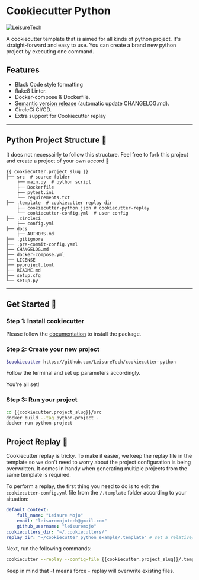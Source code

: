# Cookiecutter Python 

[![LeisureTech](https://circleci.com/gh/LeisureTech/cookiecutter-python.svg?style=svg)](<LINK>)

A cookiecutter template that is aimed for all kinds of python project. It's
straight-forward and easy to use. You can create a brand new python project
by executing one command.

## Features

- Black Code style formatting
- flake8 Linter.
- Docker-compose & Dockerfile.
- [Semantic version release](https://python-semantic-release.readthedocs.io/en/latest/) (automatic update CHANGELOG.md).
- CircleCi CI/CD.
- Extra support for Cookiecutter replay

----
## Python Project Structure :snake:
It does not necessairly to follow this structure. Feel free to fork this project and create a project of your own accord :sparkling_heart:

    {{ cookiecutter.project_slug }}
    ├── src  # source folder
        ├── main.py  # python script
        ├── Dockerfile
        ├── pytest.ini
        └── requirements.txt
    ├── .template  # cookiecutter replay dir
        ├── cookiecutter-python.json # cookiecutter-replay
        └── cookiecutter-config.yml  # user config
    ├── .circleci
        ├── config.yml
    ├── docs
        ├── AUTHORS.md  
    ├── .gitignore
    ├── .pre-commit-config.yaml
    ├── CHANGELOG.md
    ├── docker-compose.yml
    ├── LICENSE
    ├── pyproject.toml
    ├── README.md
    ├── setup.cfg
    └── setup.py

----
## Get Started :rocket:

### Step 1: Install cookiecutter
Please follow the [documentation](https://cookiecutter.readthedocs.io/en/1.7.2/installation.html) to install the package.

### Step 2: Create your new project
```bash
$cookiecutter https://github.com/LeisureTech/cookiecutter-python
```
Follow the terminal and set up parameters accordingly.

You're all set!

### Step 3: Run your project
```bash
cd {{cookiecutter.project_slug}}/src
docker build --tag python-project .
docker run python-project
```

## Project Replay :dizzy:
Cookiecutter replay is tricky. To make it easier, we keep the replay file in the template so we don't need to worry about the project configuration is being overwritten. It comes in handy when generating multiple projects from the same template is required.

To perform a replay, the first thing you need to do is to edit the `cookiecutter-config.yml` file from the `/.template` folder according to your situation:
```yml
default_context:
    full_name: "Leisure Mojo"
    email: "leisuremojotech@gmail.com"
    github_username: "leisuremojo"
cookiecutters_dir: "~/.cookiecutters/"
replay_dir: "~/cookiecutter_python_example/.template" # set a relative/absolute path
```
Next, run the following commands:

```bash
cookiecutter --replay --config-file {{cookiecutter.project_slug}}/.template/cookiecutter-config.yml -f gh:LeisureTech/cookiecutter-python
```

Keep in mind that -f means force - replay will overwrite existing files.
